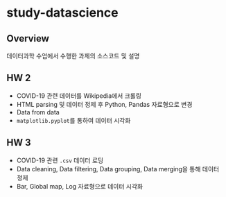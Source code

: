 # study-datascience
## Overview
데이터과학 수업에서 수행한 과제의 소스코드 및 설명

## HW 2
- COVID-19 관련 데이터를 Wikipedia에서 크롤링
- HTML parsing 및 데이터 정제 후 Python, Pandas 자료형으로 변경
- Data from data
- `matplotlib.pyplot`를 통하여 데이터 시각화

## HW 3
- COVID-19 관련 `.csv` 데이터 로딩
- Data cleaning, Data filtering, Data grouping, Data merging을 통해 데이터 정제
- Bar, Global map, Log 자료형으로 데이터 시각화